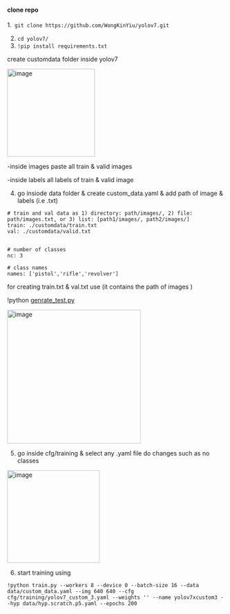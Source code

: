 #### clone repo
 1.``` git clone https://github.com/WongKinYiu/yolov7.git```

2. ```cd yolov7/```
3. ```!pip install requirements.txt```


create customdata folder inside yolov7

<img width="203" alt="image" src="https://user-images.githubusercontent.com/62583018/178202558-d7cd75e5-f906-4473-a5c8-a5d148faa277.png">



-inside images paste all train & valid images

-inside labels all labels of train & valid image


4. go insiode data folder & create custom_data.yaml
& add path of image & labels (i.e .txt)

```
# train and val data as 1) directory: path/images/, 2) file: path/images.txt, or 3) list: [path1/images/, path2/images/]
train: ./customdata/train.txt  
val: ./customdata/valid.txt  


# number of classes
nc: 3

# class names
names: ['pistol','rifle','revolver']
```

for creating train.txt & val.txt use 
(it contains the path of images )

!python [genrate_test.py]()

<img width="309" alt="image" src="https://user-images.githubusercontent.com/62583018/178203880-1036cfcf-e4e1-416e-bc6c-3db2946cf4f9.png">



5. go inside cfg/training & select any .yaml file 
do changes such as no classes
<img width="214" alt="image" src="https://user-images.githubusercontent.com/62583018/178204356-ed50ae03-c096-4a85-9e1b-c034a83fc6b7.png">


6. start training using

```!python train.py --workers 8 --device 0 --batch-size 16 --data data/custom_data.yaml --img 640 640 --cfg cfg/training/yolov7_custom_3.yaml --weights '' --name yolov7xcustom3 --hyp data/hyp.scratch.p5.yaml --epochs 200```




